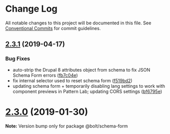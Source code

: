 # Change Log

All notable changes to this project will be documented in this file.
See [Conventional Commits](https://conventionalcommits.org) for commit guidelines.

## [2.3.1](https://github.com/bolt-design-system/bolt/compare/v2.2.2...v2.3.1) (2019-04-17)


### Bug Fixes

* auto-strip the Drupal 8 attributes object from schema to fix JSON Schema Form errors ([fb7c04e](https://github.com/bolt-design-system/bolt/commit/fb7c04e))
* fix internal selector used to reset schema form ([f519bd2](https://github.com/bolt-design-system/bolt/commit/f519bd2))
* updating schema form + temporarily disabling lang settings to work with component previews in Pattern Lab; updating CORS settings ([bf6795e](https://github.com/bolt-design-system/bolt/commit/bf6795e))





# [2.3.0](https://github.com/bolt-design-system/bolt/compare/v2.3.0-rc.0...v2.3.0) (2019-01-30)

**Note:** Version bump only for package @bolt/schema-form
